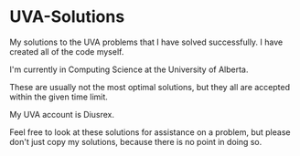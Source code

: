 UVA-Solutions
=============

My solutions to the UVA problems that I have solved successfully. I have created all of the code myself.

I'm currently in Computing Science at the University of Alberta.

These are usually not the most optimal solutions, but they all are accepted within the given time limit.

My UVA account is Diusrex.

Feel free to look at these solutions for assistance on a problem, but please don't just copy my solutions, because there is no point in doing so.
